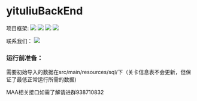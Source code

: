 # yituliuBackEnd
项目框架:
![](https://img.shields.io/badge/java-17-red)
![](https://img.shields.io/badge/SpringBoot-3.0.11-brightgreen) 
![](https://img.shields.io/badge/Mysql-5.7.3-blue)
![](https://img.shields.io/badge/Redis-7.0.5-red) 

联系我们：
[![](https://img.shields.io/badge/dynamic/json?color=FE7398&label=罗德岛基建Beta&prefix=%E7%B2%89%E4%B8%9D%E6%95%B0%3A&query=%24.data.totalSubs&url=https%3A%2F%2Fapi.spencerwoo.com%2Fsubstats%2F%3Fsource%3Dbilibili%26queryKey%3D688411531)](https://space.bilibili.com/688411531)

### 运行前准备：<br>
需要初始导入的数据在src/main/resources/sql/下（关卡信息表不会更新，但保证了最低正常运行所需的数据)

MAA相关接口如需了解请进群938710832
